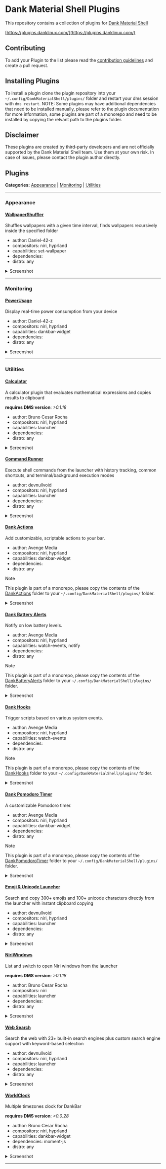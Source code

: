 # Dank Material Shell Plugins

This repository contains a collection of plugins for [Dank Material Shell](https://github.com/AvengeMedia/DankMaterialShell)

[https://plugins.danklinux.com/](https://plugins.danklinux.com/)

## Contributing

To add your Plugin to the list please read the [contribution guidelines](CONTRIBUTING.md) and create a pull request.

## Installing Plugins

To install a plugin clone the plugin repository into your `~/.config/DankMaterialShell/plugins/` folder and restart your dms session with `dms restart`. NOTE: Some plugins may have additional dependencies that need to be installed manually, please refer to the plugin documentation for more information, some plugins are part of a monorepo and need to be installed by copying the relvant path to the plugins folder.

## Disclaimer

These plugins are created by third-party developers and are not officially supported by the Dank Material Shell team. Use them at your own risk. In case of issues, please contact the plugin author directly.

## Plugins

**Categories:** [Appearance](#appearance) | [Monitoring](#monitoring) | [Utilities](#utilities)

----


### Appearance


#### [WallpaperShuffler](https://github.com/Daniel-42-z/dms-wallpaper-shuffler)

Shuffles wallpapers with a given time interval, finds wallpapers recursively inside the specified folder



- author: Daniel-42-z
- compositors: niri, hyprland
- capabilities: set-wallpaper
- dependencies: 
- distro: any





<details>
<summary>Screenshot</summary>

![screenshot](https://raw.githubusercontent.com/Daniel-42-z/dms-wallpaper-shuffler/refs/heads/main/screenshot.png)

</details>





----


### Monitoring


#### [PowerUsage](https://github.com/Daniel-42-z/dms-power-usage)

Display real-time power consumption from your device



- author: Daniel-42-z
- compositors: niri, hyprland
- capabilities: dankbar-widget
- dependencies: 
- distro: any





<details>
<summary>Screenshot</summary>

![screenshot](https://github.com/Daniel-42-z/dms-power-usage/raw/main/screenshot.png)

</details>





----


### Utilities


#### [Calculator](https://github.com/rochacbruno/DankCalculator)

A calculator plugin that evaluates mathematical expressions and copies results to clipboard

<strong>requires DMS version</strong>: <em>>0.1.18</em>

- author: Bruno Cesar Rocha
- compositors: niri, hyprland
- capabilities: launcher
- dependencies: 
- distro: any





<details>
<summary>Screenshot</summary>

![screenshot](https://github.com/rochacbruno/DankCalculator/raw/main/screenshot.png)

</details>




#### [Command Runner](https://github.com/devnullvoid/dms-command-runner)

Execute shell commands from the launcher with history tracking, common shortcuts, and terminal/background execution modes



- author: devnullvoid
- compositors: niri, hyprland
- capabilities: launcher
- dependencies: 
- distro: any





<details>
<summary>Screenshot</summary>

![screenshot](https://github.com/devnullvoid/dms-command-runner/blob/main/screenshot.png)

</details>




#### [Dank Actions](https://github.com/AvengeMedia/dms-plugins)

Add customizable, scriptable actions to your bar.



- author: Avenge Media
- compositors: niri, hyprland
- capabilities: dankbar-widget
- dependencies: 
- distro: any



> [!NOTE]
> This plugin is part of a monorepo, please copy the contents of the [DankActions](https://github.com/AvengeMedia/dms-plugins/tree/main/DankActions) folder to your `~/.config/DankMaterialShell/plugins/` folder.





<details>
<summary>Screenshot</summary>

![screenshot](https://raw.githubusercontent.com/AvengeMedia/dms-plugin-registry/master/assets/dank-actions.png)

</details>




#### [Dank Battery Alerts](https://github.com/AvengeMedia/dms-plugins)

Notify on low battery levels.



- author: Avenge Media
- compositors: niri, hyprland
- capabilities: watch-events, notify
- dependencies: 
- distro: any



> [!NOTE]
> This plugin is part of a monorepo, please copy the contents of the [DankBatteryAlerts](https://github.com/AvengeMedia/dms-plugins/tree/main/DankBatteryAlerts) folder to your `~/.config/DankMaterialShell/plugins/` folder.





<details>
<summary>Screenshot</summary>

![screenshot](https://raw.githubusercontent.com/AvengeMedia/dms-plugin-registry/master/assets/dank-batteryalerts.png)

</details>




#### [Dank Hooks](https://github.com/AvengeMedia/dms-plugins)

Trigger scripts based on various system events.



- author: Avenge Media
- compositors: niri, hyprland
- capabilities: watch-events
- dependencies: 
- distro: any



> [!NOTE]
> This plugin is part of a monorepo, please copy the contents of the [DankHooks](https://github.com/AvengeMedia/dms-plugins/tree/main/DankHooks) folder to your `~/.config/DankMaterialShell/plugins/` folder.





<details>
<summary>Screenshot</summary>

![screenshot](https://raw.githubusercontent.com/AvengeMedia/dms-plugin-registry/master/assets/dank-hooks.png)

</details>




#### [Dank Pomodoro Timer](https://github.com/AvengeMedia/dms-plugins)

A customizable Pomodoro timer.



- author: Avenge Media
- compositors: niri, hyprland
- capabilities: dankbar-widget
- dependencies: 
- distro: any



> [!NOTE]
> This plugin is part of a monorepo, please copy the contents of the [DankPomodoroTimer](https://github.com/AvengeMedia/dms-plugins/tree/main/DankPomodoroTimer) folder to your `~/.config/DankMaterialShell/plugins/` folder.





<details>
<summary>Screenshot</summary>

![screenshot](https://raw.githubusercontent.com/AvengeMedia/dms-plugin-registry/master/assets/dank-pomodoro.png)

</details>




#### [Emoji & Unicode Launcher](https://github.com/devnullvoid/dms-emoji-launcher)

Search and copy 300+ emojis and 100+ unicode characters directly from the launcher with instant clipboard copying



- author: devnullvoid
- compositors: niri, hyprland
- capabilities: launcher
- dependencies: 
- distro: any





<details>
<summary>Screenshot</summary>

![screenshot](https://github.com/devnullvoid/dms-emoji-launcher/blob/main/screenshot.png)

</details>




#### [NiriWindows](https://github.com/rochacbruno/DankNiriWindows)

List and switch to open Niri windows from the launcher

<strong>requires DMS version</strong>: <em>>0.1.18</em>

- author: Bruno Cesar Rocha
- compositors: niri
- capabilities: launcher
- dependencies: 
- distro: any





<details>
<summary>Screenshot</summary>

![screenshot](https://github.com/rochacbruno/DankNiriWindows/raw/main/screenshot.png)

</details>




#### [Web Search](https://github.com/devnullvoid/dms-web-search)

Search the web with 23+ built-in search engines plus custom search engine support with keyword-based selection



- author: devnullvoid
- compositors: niri, hyprland
- capabilities: launcher
- dependencies: 
- distro: any





<details>
<summary>Screenshot</summary>

![screenshot](https://github.com/devnullvoid/dms-web-search/blob/main/screenshot.png)

</details>




#### [WorldClock](https://github.com/rochacbruno/WorldClock)

Multiple timezones clock for DankBar

<strong>requires DMS version</strong>: <em>>0.0.28</em>

- author: Bruno Cesar Rocha
- compositors: niri, hyprland
- capabilities: dankbar-widget
- dependencies: moment-js
- distro: any





<details>
<summary>Screenshot</summary>

![screenshot](https://github.com/rochacbruno/WorldClock/raw/main/screenshot.png)

</details>





----

